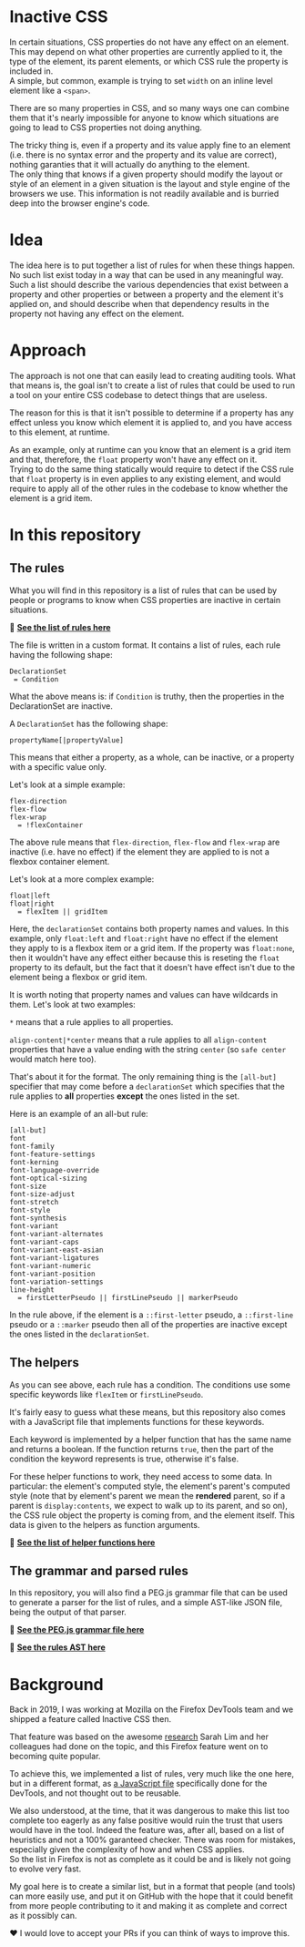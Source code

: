 # Inactive CSS

In certain situations, CSS properties do not have any effect on an element. This may depend on what other properties are currently applied to it, the type of the element, its parent elements, or which CSS rule the property is included in.\
A simple, but common, example is trying to set `width` on an inline level element like a `<span>`.

There are so many properties in CSS, and so many ways one can combine them that it's nearly impossible for anyone to know which situations are going to lead to CSS properties not doing anything.

The tricky thing is, even if a property and its value apply fine to an element (i.e. there is no syntax error and the property and its value are correct), nothing garanties that it will actually do anything to the element.\
The only thing that knows if a given property should modify the layout or style of an element in a given situation is the layout and style engine of the browsers we use. This information is not readily available and is burried deep into the browser engine's code.

# Idea

The idea here is to put together a list of rules for when these things happen. No such list exist today in a way that can be used in any meaningful way.\
Such a list should describe the various dependencies that exist between a property and other properties or between a property and the element it's applied on, and should describe when that dependency results in the property not having any effect on the element.

# Approach

The approach is not one that can easily lead to creating auditing tools. What that means is, the goal isn't to create a list of rules that could be used to run a tool on your entire CSS codebase to detect things that are useless.

The reason for this is that it isn't possible to determine if a property has any effect unless you know which element it is applied to, and you have access to this element, at runtime.

As an example, only at runtime can you know that an element is a grid item and that, therefore, the `float` property won't have any effect on it.\
Trying to do the same thing statically would require to detect if the CSS rule that `float` property is in even applies to any existing element, and would require to apply all of the other rules in the codebase to know whether the element is a grid item.

# In this repository

## The rules

What you will find in this repository is a list of rules that can be used by people or programs to know when CSS properties are inactive in certain situations.

📕 __[See the list of rules here](blob/master/rules)__

The file is written in a custom format. It contains a list of rules, each rule having the following shape:

```
DeclarationSet
 = Condition
```

What the above means is: if `Condition` is truthy, then the properties in the DeclarationSet are inactive.

A `DeclarationSet` has the following shape:

```
propertyName[|propertyValue]
```

This means that either a property, as a whole, can be inactive, or a property with a specific value only.

Let's look at a simple example:

```
flex-direction
flex-flow
flex-wrap
  = !flexContainer
```

The above rule means that `flex-direction`, `flex-flow` and `flex-wrap` are inactive (i.e. have no effect) if the element they are applied to is not a flexbox container element.

Let's look at a more complex example:

```
float|left
float|right
  = flexItem || gridItem
```

Here, the `declarationSet` contains both property names and values. In this example, only `float:left` and `float:right` have no effect if the element they apply to is a flexbox item or a grid item. If the property was `float:none`, then it wouldn't have any effect either because this is reseting the `float` property to its default, but the fact that it doesn't have effect isn't due to the element being a flexbox or grid item.

It is worth noting that property names and values can have wildcards in them. Let's look at two examples:

`*` means that a rule applies to all properties.

`align-content|*center` means that a rule applies to all `align-content` properties that have a value ending with the string `center` (so `safe center` would match here too).

That's about it for the format. The only remaining thing is the `[all-but]` specifier that may come before a `declarationSet` which specifies that the rule applies to __all__ properties __except__ the ones listed in the set. 

Here is an example of an all-but rule:

```
[all-but]
font
font-family
font-feature-settings
font-kerning
font-language-override
font-optical-sizing
font-size
font-size-adjust
font-stretch
font-style
font-synthesis
font-variant
font-variant-alternates
font-variant-caps
font-variant-east-asian
font-variant-ligatures
font-variant-numeric
font-variant-position
font-variation-settings
line-height
  = firstLetterPseudo || firstLinePseudo || markerPseudo
```

In the rule above, if the element is a `::first-letter` pseudo, a `::first-line` pseudo or a `::marker` pseudo then all of the properties are inactive except the ones listed in the `declarationSet`.

## The helpers

As you can see above, each rule has a condition. The conditions use some specific keywords like `flexItem` or `firstLinePseudo`.

It's fairly easy to guess what these means, but this repository also comes with a JavaScript file that implements functions for these keywords.

Each keyword is implemented by a helper function that has the same name and returns a boolean. If the function returns `true`, then the part of the condition the keyword represents is true, otherwise it's false.

For these helper functions to work, they need access to some data. In particular: the element's computed style, the element's parent's computed style (note that by element's parent we mean the __rendered__ parent, so if a parent is `display:contents`, we expect to walk up to its parent, and so on), the CSS rule object the property is coming from, and the element itself. This data is given to the helpers as function arguments.

📕 __[See the list of helper functions here](blob/master/helpers.js)__

## The grammar and parsed rules

In this repository, you will also find a PEG.js grammar file that can be used to generate a parser for the list of rules, and a simple AST-like JSON file, being the output of that parser.

📕 __[See the PEG.js grammar file here](blob/master/rules.pegjs)__

📕 __[See the rules AST here](blob/master/rules.json)__

# Background

Back in 2019, I was working at Mozilla on the Firefox DevTools team and we shipped a feature called Inactive CSS then. 

That feature was based on the awesome [research](http://users.eecs.northwestern.edu/~hq/papers/ply.pdf) Sarah Lim and her colleagues had done on the topic, and this Firefox feature went on to becoming quite popular.

To achieve this, we implemented a list of rules, very much like the one here, but in a different format, as [a JavaScript file](https://searchfox.org/mozilla-central/source/devtools/server/actors/utils/inactive-property-helper.js) specifically done for the DevTools, and not thought out to be reusable.

We also understood, at the time, that it was dangerous to make this list too complete too eagerly as any false positive would ruin the trust that users would have in the tool. Indeed the feature was, after all, based on a list of heuristics and not a 100% garanteed checker. There was room for mistakes, especially given the complexity of how and when CSS applies.\
So the list in Firefox is not as complete as it could be and is likely not going to evolve very fast.

My goal here is to create a similar list, but in a format that people (and tools) can more easily use, and put it on GitHub with the hope that it could benefit from more people contributing to it and making it as complete and correct as it possibly can.

♥ I would love to accept your PRs if you can think of ways to improve this.
